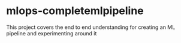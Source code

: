 # mlops-completemlpipeline
This project covers the end to end understanding  for creating an ML pipeline and experimenting around it 
